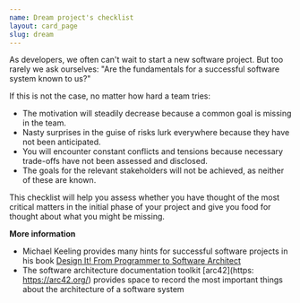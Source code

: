```yaml
---
name: Dream project's checklist
layout: card_page
slug: dream
---
```

As developers, we often can't wait to start a new software project.
But too rarely we ask ourselves: "Are the fundamentals for a successful software system known to us?"

If this is not the case, no matter how hard a team tries:

- The motivation will steadily decrease because a common goal is missing in the team.
- Nasty surprises in the guise of risks lurk everywhere because they have not been anticipated.
- You will encounter constant conflicts and tensions because necessary trade-offs have not been assessed and disclosed.
- The goals for the relevant stakeholders will not be achieved, as neither of these are known.

This checklist will help you assess whether you have thought of the most critical matters in the initial phase of your project and give you food for thought about what you might be missing.


**More information**

* Michael Keeling provides many hints for successful software projects in his book [Design It! From Programmer to Software Architect](https://pragprog.com/titles/mkdsa/design-it/)
* The software architecture documentation toolkit [arc42](https: https://arc42.org/) provides space to record the most important things about the architecture of a software system